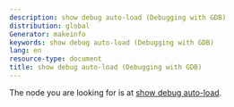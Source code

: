 ```yaml
---
description: show debug auto-load (Debugging with GDB)
distribution: global
Generator: makeinfo
keywords: show debug auto-load (Debugging with GDB)
lang: en
resource-type: document
title: show debug auto-load (Debugging with GDB)
---
```

The node you are looking for is at [show debug auto-load](Auto_002dloading-verbose-mode.html#show-debug-auto_002dload).
